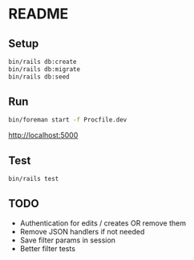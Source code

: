 # README

## Setup

```bash
bin/rails db:create
bin/rails db:migrate
bin/rails db:seed
```

## Run

```bash
bin/foreman start -f Procfile.dev
```

[http://localhost:5000](http://localhost:5000)

## Test

```bash
bin/rails test
```

## TODO

- Authentication for edits / creates OR remove them
- Remove JSON handlers if not needed
- Save filter params in session
- Better filter tests
